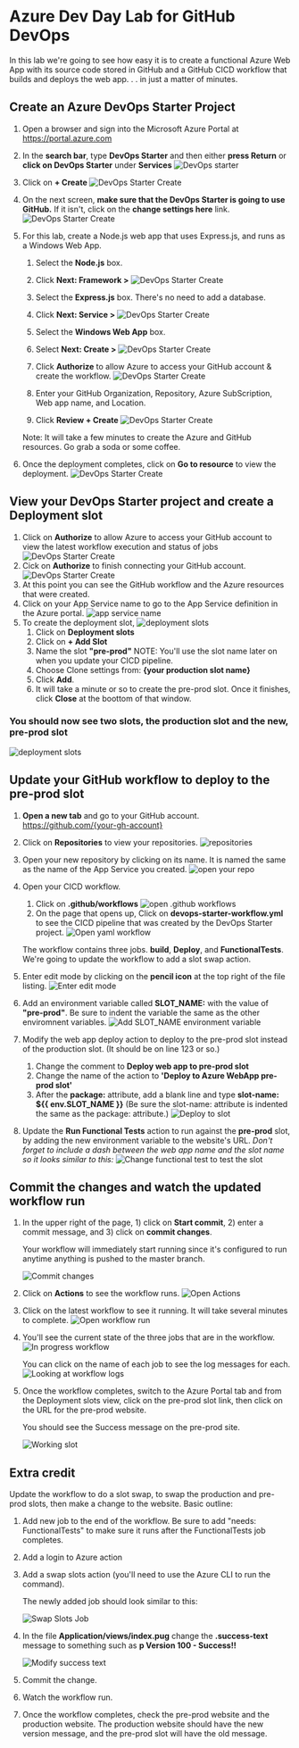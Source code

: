 # Azure Dev Day Lab for GitHub DevOps

In this lab we're going to see how easy it is to create a functional Azure Web App with its source code stored in GitHub and a GitHub CICD workflow that builds and deploys the web app. . . in just a matter of minutes.
## Create an Azure DevOps Starter Project

1. Open a browser and sign into the Microsoft Azure Portal at <https://portal.azure.com>
1. In the **search bar**, type **DevOps Starter** and then either **press Return** or **click on DevOps Starter** under **Services**
    ![DevOps starter](./images/devops-starter-1.png)
1. Click on **+ Create**
    ![DevOps Starter Create](./images/devops-starter-2.png)
1. On the next screen, **make sure that the DevOps Starter is going to use GitHub.** If it isn't, click on the **change settings here** link.
    ![DevOps Starter Create](./images/devops-starter-3.png)
1. For this lab, create a Node.js web app that uses Express.js, and runs as a Windows Web App.
    1. Select the **Node.js** box.
    1. Click **Next: Framework >**
        ![DevOps Starter Create](./images/devops-starter-4.png)
    1. Select the **Express.js** box. There's no need to add a database. 
    1. Click **Next: Service >**
        ![DevOps Starter Create](./images/devops-starter-5.png)
    1. Select the **Windows Web App** box. 
    1. Select **Next: Create >**
        ![DevOps Starter Create](./images/devops-starter-6.png)

    1. Click **Authorize** to allow Azure to access your GitHub account & create the workflow.
        ![DevOps Starter Create](./images/devops-starter-7.png)
    1. Enter your GitHub Organization, Repository, Azure SubScription, Web app name, and Location. 
    1. Click **Review + Create**
        ![DevOps Starter Create](./images/devops-starter-8.png)

    Note: It will take a few minutes to create the Azure and GitHub resources. Go grab a soda or some coffee. 

1. Once the deployment completes, click on **Go to resource** to view the deployment. 
    ![DevOps Starter Create](./images/devops-starter-9.png)

## View your DevOps Starter project and create a Deployment slot

1. Click on **Authorize** to allow Azure to access your GitHub account to view the latest workflow execution and status of jobs
    ![DevOps Starter Create](./images/devops-starter-10.png)
1. Cick on **Authorize** to finish connecting your GitHub account.
    ![DevOps Starter Create](./images/devops-starter-11.png)
1. At this point you can see the GitHub workflow and the Azure resources that were created.
1. Click on your App Service name to go to the App Service definition in the Azure portal.
    ![app service name](./images/devops-starter-post-deploy.png)
1. To create the deployment slot, 
    ![deployment slots](./images/deployment-slots-1.png)
    1. Click on **Deployment slots**
    1. Click on **+ Add Slot**  
    1. Name the slot **"pre-prod"** NOTE: You'll use the slot name later on when you update your CICD pipeline.
    1. Choose Clone settings from: **{your production slot name}**
    1. Click **Add**.
    1. It will take a minute or so to create the pre-prod slot. Once it finishes, click **Close** at the boottom of that window.

### You should now see two slots, the production slot and the new, pre-prod slot

![deployment slots](./images/deployment-slots.png)

## Update your GitHub workflow to deploy to the pre-prod slot

1. **Open a new tab** and go to your GitHub account. https://github.com/{your-gh-account}
1. Click on **Repositories** to view your repositories. 
    ![repositories](./images/repositories-1.png)
1. Open your new repository by clicking on its name. It is named the same as the name of the App Service you created. 
    ![open your repo](./images/open-your-repo.png)
1. Open your CICD workflow. 
    1. Click on **.github/workflows** 
    ![open .github workflows](./images/open-github-workflows.png)
    1. On the page that opens up, Click on **devops-starter-workflow.yml** to see the CICD pipeline that was created by the DevOps Starter project. 
    ![Open yaml workflow](./images/open-workflow-1.png)

    The workflow contains three jobs. **build**, **Deploy**, and **FunctionalTests**. We're going to update the workflow to add a slot swap action.

1. Enter edit mode by clicking on the **pencil icon** at the top right of the file listing. 
    ![Enter edit mode](./images/click-on-pencil.png)
1. Add an environment variable called **SLOT_NAME:** with the value of **"pre-prod"**. Be sure to indent the variable the same as the other enviromnent variables.
    ![Add SLOT_NAME environment variable](./images/add-slot-env-var.png)
1. Modify the web app deploy action to deploy to the pre-prod slot instead of the production slot. (It should be on line 123 or so.)
    1. Change the comment to **Deploy web app to pre-prod slot**
    1. Change the name of the action to **'Deploy to Azure WebApp pre-prod slot'**
    1. After the **package:** attribute, add a blank line and type **slot-name: ${{ env.SLOT_NAME }}** (Be sure the slot-name: attribute is indented the same as the package: attribute.)
    ![Deploy to slot](./images/change-deploy-to-slot.png)
1. Update the **Run Functional Tests** action to run against the **pre-prod** slot, by adding the new environment variable to the website's URL. *Don't forget to include a dash between the web app name and the slot name so it looks similar to this:*
    ![Change functional test to test the slot](./images/functional-test-against-slot.png)

## Commit the changes and watch the updated workflow run
1. In the upper right of the page, 1) click on **Start commit**, 2) enter a commit message, and 3) click on **commit changes**.

    Your workflow will immediately start running since it's configured to run anytime anything is pushed to the master branch.

    ![Commit changes](./images/commit-changes.png)

1. Click on **Actions** to see the workflow runs.
    ![Open Actions](./images/open-actions.png)

1. Click on the latest workflow to see it running. It will take several minutes to complete.
    ![Open workflow run](./images/open-workflow-run.png)
1. You'll see the current state of the three jobs that are in the workflow.
    ![In progress workflow](./images/in-progress-workflow.png)

    You can click on the name of each job to see the log messages for each.
    ![Looking at workflow logs](./images/looking-at-workflow-logs.png)

1. Once the workflow completes, switch to the Azure Portal tab and from the Deployment slots view, click on the pre-prod slot link, then click on the URL for the pre-prod website. 

    You should see the Success message on the pre-prod site.  

    ![Working slot](./images/working-slot.png)
## Extra credit
Update the workflow to do a slot swap, to swap the production and pre-prod slots, then make a change to the website. Basic outline: 

1. Add new job to the end of the workflow. Be sure to add "needs: FunctionalTests" to make sure it runs after the FunctionalTests job completes. 
1. Add a login to Azure action
1. Add a swap slots action (you'll need to use the Azure CLI to run the command). 

    The newly added job should look similar to this:

    ![Swap Slots Job](./images/swap-slots.png)

1. In the file **Application/views/index.pug** change the **.success-text** message to something such as **p Version 100 - Success!!**

    ![Modify success text](./images/modify-success-text.png)
1. Commit the change.
1. Watch the workflow run.
1. Once the workflow completes, check the pre-prod website and the production website. The production website should have the new version message, and the pre-prod slot will have the old message. 

